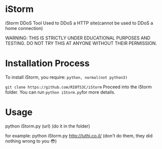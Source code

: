 # iStorm
iStorm DDoS Tool
Used to DDoS a HTTP site(cannot be used to DDoS a home connection)

WARNING: THIS IS STRICTLY UNDER EDUCATIONAL PURPOSES AND TESTING.
DO NOT TRY THIS AT ANYONE WITHOUT THEIR PERMISSION.

# Installation Process
To install iStorm, you require:
```python, normal(not python3)```

```git clone https://github.com/RI0TS3C/iStorm```
Proceed into the iStorm folder.
You can run
```python iStorm.py```for more details.


# Usage
python iStorm.py (url)
(do it in the folder)

for example: python iStorm.py http://luthi.co.il/
(don't do them, they did nothing wrong to you :flushed:)
